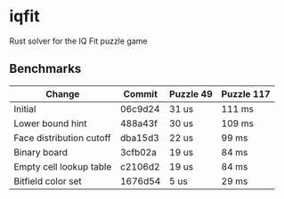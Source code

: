 # iqfit
Rust solver for the IQ Fit puzzle game

## Benchmarks

| Change                   | Commit  | Puzzle 49 | Puzzle 117 |
| ------------------------ | ------  | --------- | ---------- |
| Initial                  | 06c9d24 | 31 us     | 111 ms     |
| Lower bound hint         | 488a43f | 30 us     | 109 ms     |
| Face distribution cutoff | dba15d3 | 22 us     | 99 ms      |
| Binary board             | 3cfb02a | 19 us     | 84 ms      |
| Empty cell lookup table  | c2106d2 | 19 us     | 84 ms      |
| Bitfield color set       | 1676d54 | 5 us      | 29 ms      |
